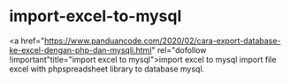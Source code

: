 # import-excel-to-mysql
<a href="https://www.panduancode.com/2020/02/cara-export-database-ke-excel-dengan-php-dan-mysqli.html" rel="dofollow !important"title="import excel to mysql">import excel to mysql</a>
import file excel with phpspreadsheet library to database mysql.
